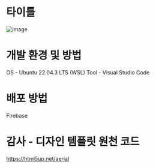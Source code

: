 # 타이틀 
![image](https://github.com/pdh4869/pdh4869.github.io/assets/76561901/7332fca7-ccbe-4420-bb50-5b58fbcf8d4b)

# 개발 환경 및 방법
OS - Ubuntu 22.04.3 LTS (WSL)
Tool - Visual Studio Code

# 배포 방법
Firebase

# 감사 - 디자인 템플릿 원천 코드
https://html5up.net/aerial
